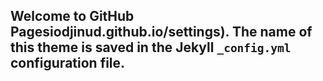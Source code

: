 ## Welcome to GitHub Pagesiodjinud.github.io/settings). The name of this theme is saved in the Jekyll `_config.yml` configuration file.
